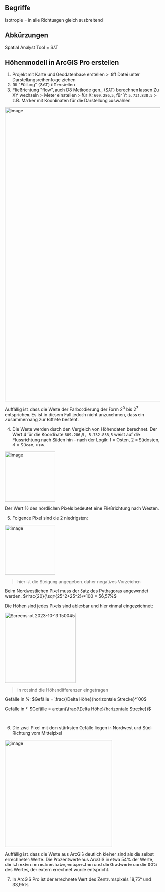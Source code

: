 ## Begriffe
Isotropie = in alle Richtungen gleich ausbreitend

## Abkürzungen
Spatial Analyst Tool = SAT

## Höhenmodell in ArcGIS Pro erstellen
1. Projekt mit Karte und Geodatenbase erstellen > .tiff Datei unter Darstellungsreihenfolge ziehen
2. fill "Füllung" (SAT) tiff erstellen 
3. Fließrichtung "flow", auch D8 Methode gen., (SAT) berechnen lassen
Zu XY wechseln > Meter einstellen > für X: ```609.286,5```, für Y: ```5.732.838,5``` > z.B. Marker mit Koordinaten für die Darstellung auswählen

<img width="958" alt="image" src="https://github.com/s92854/Datenmodellierung/assets/134683810/30bb8258-9b9b-47af-9f35-ee9ccf056ee0">

Auffällig ist, dass die Werte der Farbcodierung der Form 2<sup>0</sup> bis 2<sup>7</sup> entsprichen. Es ist in diesem Fall jedoch nicht anzunehmen, dass ein Zusammenhang zur Bittiefe besteht.

4. Die Werte werden durch den Vergleich von Höhendaten berechnet. Der Wert 4 für die Koordinate ```609.286,5, 5.732.838,5``` weist auf die Flussrichtung nach Süden hin - nach der Logik: 1 = Osten, 2 = Südosten, 4 = Süden, usw.

<img width="162" alt="image" src="https://github.com/s92854/Datenmodellierung/assets/134683810/1d86d001-52c9-41da-bb18-abfd5b20fb61">

Der Wert 16 des nördlichen Pixels bedeutet eine Fließrichtung nach Westen.

5. Folgende Pixel sind die 2 niedrigsten:

<img width="162" alt="image" src="https://github.com/s92854/Datenmodellierung/assets/134683810/10348066-4925-42af-be5b-8368a04c5a56">

> hier ist die Steigung angegeben, daher negatives Vorzeichen

Beim Nordwestlichen Pixel muss der Satz des Pythagoras angewendet werden. $\frac{20}{\sqrt{25^2+25^2}}*100 = 56,57%$

Die Höhen sind jedes Pixels sind ablesbar und hier einmal eingezeichnet:

<img width="229" alt="Screenshot 2023-10-13 150045" src="https://github.com/s92854/Datenmodellierung/assets/134683810/e1f9f60f-9848-4aab-9d8d-094910d9a641">

> in rot sind die Höhendifferenzen eingetragen

Gefälle in %: $Gefälle = \frac{\Delta Höhe}{horizontale Strecke}*100$

Gefälle in °: $Gefälle = arctan(\frac{\Delta Höhe}{horizontale Strecke})$

&nbsp;

6. Die zwei Pixel mit dem stärksten Gefälle liegen in Nordwest und Süd-Richtung vom Mittelpixel

<img width="349" alt="image" src="https://github.com/s92854/Datenmodellierung/assets/134683810/60ae47c5-f5d3-4586-a847-708e0cb62d82">

Auffällig ist, dass die Werte aus ArcGIS deutlich kleiner sind als die selbst errechneten Werte. Die Prozentwerte aus ArcGIS in etwa 54% der Werte, die ich extern errechnet habe, entsprechen und die Gradwerte um die 60% des Wertes, der extern errechnet wurde entspricht.

7. In ArcGIS Pro ist der errechnete Wert des Zentrumspixels 18,75° und 33,95%.
